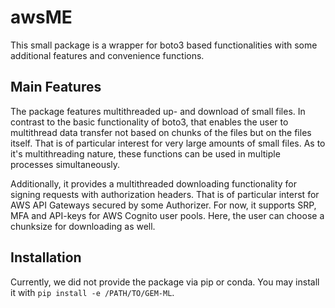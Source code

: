 # awsME
This small package is a wrapper for boto3 based functionalities with some additional features and convenience functions.

## Main Features
The package features multithreaded up- and download of small files. In contrast to the basic functionality of boto3, that enables the user to multithread data transfer not based on chunks of the files but on the files itself. That is of particular interest for very large amounts of small files. As to it's multithreading nature, these functions can be used in multiple processes simultaneously.

Additionally, it provides a multithreaded downloading functionality for signing requests with authorization headers. That is of particular interst for AWS API Gateways secured by some Authorizer. For now, it supports SRP, MFA and API-keys for AWS Cognito user pools. Here, the user can choose a chunksize for downloading as well.

## Installation
Currently, we did not provide the package via pip or conda. You may install it with `pip install -e /PATH/TO/GEM-ML`.